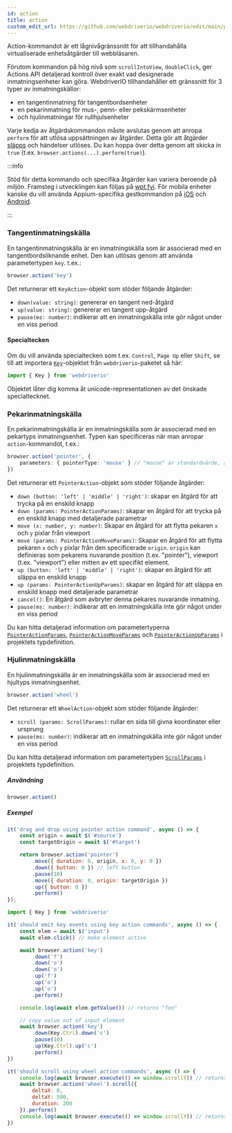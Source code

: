 ```yaml
---
id: action
title: action
custom_edit_url: https://github.com/webdriverio/webdriverio/edit/main/packages/webdriverio/src/commands/browser/action.ts
---
```


Action-kommandot är ett lågnivågränssnitt för att tillhandahålla virtualiserade enhetsåtgärder till webbläsaren.

Förutom kommandon på hög nivå som `scrollIntoView`, `doubleClick`, ger Actions API detaljerad kontroll över exakt vad designerade inmatningsenheter kan göra. WebdriverIO tillhandahåller ett gränssnitt för 3 typer av inmatningskällor:

- en tangentinmatning för tangentbordsenheter
- en pekarinmatning för mus-, penn- eller pekskärmsenheter
- och hjulinmatningar för rullhjulsenheter

Varje kedja av åtgärdskommandon måste avslutas genom att anropa `perform` för att utlösa uppsättningen av åtgärder. Detta gör att åtgärder [släpps](https://w3c.github.io/webdriver/#release-actions) och händelser utlöses. Du kan hoppa över detta genom att skicka in `true` (t.ex. `browser.actions(...).perform(true)`).

:::info

Stöd för detta kommando och specifika åtgärder kan variera beroende på miljön. Framsteg i utvecklingen kan följas på [wpt.fyi](https://wpt.fyi/results/webdriver/tests/perform_actions?label=experimental&label=master&aligned).
För mobila enheter kanske du vill använda Appium-specifika gestkommandon på [iOS](https://github.com/appium/appium-xcuitest-driver#mobile-pinch) och [Android](https://github.com/appium/appium-uiautomator2-driver#mobile-gesture-commands).

:::

### Tangentinmatningskälla

En tangentinmatningskälla är en inmatningskälla som är associerad med en tangentbordsliknande enhet. Den kan utlösas genom att använda parametertypen `key`. t.ex.:

```ts
browser.action('key')
```

Det returnerar ett `KeyAction`-objekt som stöder följande åtgärder:

- `down(value: string)`: genererar en tangent ned-åtgärd
- `up(value: string)`: genererar en tangent upp-åtgärd
- `pause(ms: number)`: indikerar att en inmatningskälla inte gör något under en viss period

#### Specialtecken

Om du vill använda specialtecken som t.ex. `Control`, `Page Up` eller `Shift`, se till att importera [`Key`](https://github.com/webdriverio/webdriverio/blob/main/packages/webdriverio/src/constants.ts#L352-L417)-objektet från `webdriverio`-paketet så här:

```ts
import { Key } from 'webdriverio'
```

Objektet låter dig komma åt unicode-representationen av det önskade specialtecknet.

### Pekarinmatningskälla

En pekarinmatningskälla är en inmatningskälla som är associerad med en pekartyps inmatningsenhet. Typen kan specificeras när man anropar `action`-kommandot, t.ex.:

```ts
browser.action('pointer', {
    parameters: { pointerType: 'mouse' } // "mouse" är standardvärde, även möjligt: "pen" eller "touch"
})
```

Det returnerar ett `PointerAction`-objekt som stöder följande åtgärder:

- `down (button: 'left' | 'middle' | 'right')`: skapar en åtgärd för att trycka på en enskild knapp
- `down (params: PointerActionParams)`: skapar en åtgärd för att trycka på en enskild knapp med detaljerade parametrar
- `move (x: number, y: number)`: Skapar en åtgärd för att flytta pekaren `x` och `y` pixlar från viewport
- `move (params: PointerActionMoveParams)`: Skapar en åtgärd för att flytta pekaren `x` och `y` pixlar från den specificerade `origin`. `origin` kan definieras som pekarens nuvarande position (t.ex. "pointer"), viewport (t.ex. "viewport") eller mitten av ett specifikt element.
- `up (button: 'left' | 'middle' | 'right')`: skapar en åtgärd för att släppa en enskild knapp
- `up (params: PointerActionUpParams)`: skapar en åtgärd för att släppa en enskild knapp med detaljerade parametrar
- `cancel()`: En åtgärd som avbryter denna pekares nuvarande inmatning.
- `pause(ms: number)`: indikerar att en inmatningskälla inte gör något under en viss period

Du kan hitta detaljerad information om parametertyperna [`PointerActionParams`](https://github.com/webdriverio/webdriverio/blob/8ca026c75bf7c27ef9d574f0ec48d8bc13658602/packages/webdriverio/src/utils/actions/pointer.ts#L20-L35), [`PointerActionMoveParams`](https://github.com/webdriverio/webdriverio/blob/8ca026c75bf7c27ef9d574f0ec48d8bc13658602/packages/webdriverio/src/utils/actions/pointer.ts#L20-L42) och [`PointerActionUpParams`](https://github.com/webdriverio/webdriverio/blob/8ca026c75bf7c27ef9d574f0ec48d8bc13658602/packages/webdriverio/src/utils/actions/pointer.ts#L13-L19) i projektets typdefinition.

### Hjulinmatningskälla

En hjulinmatningskälla är en inmatningskälla som är associerad med en hjultyps inmatningsenhet.

```ts
browser.action('wheel')
```

Det returnerar ett `WheelAction`-objekt som stöder följande åtgärder:

- `scroll (params: ScrollParams)`: rullar en sida till givna koordinater eller ursprung
- `pause(ms: number)`: indikerar att en inmatningskälla inte gör något under en viss period

Du kan hitta detaljerad information om parametertypen [`ScrollParams`](https://github.com/webdriverio/webdriverio/blob/8ca026c75bf7c27ef9d574f0ec48d8bc13658602/packages/webdriverio/src/utils/actions/wheel.ts#L4-L29) i projektets typdefinition.

##### Användning

```js
browser.action()
```

##### Exempel

```js title="pointer-action.js"
it('drag and drop using pointer action command', async () => {
    const origin = await $('#source')
    const targetOrigin = await $('#target')

    return browser.action('pointer')
        .move({ duration: 0, origin, x: 0, y: 0 })
        .down({ button: 0 }) // left button
        .pause(10)
        .move({ duration: 0, origin: targetOrigin })
        .up({ button: 0 })
        .perform()
});
```

```js title="key-action.js"
import { Key } from 'webdriverio'

it('should emit key events using key action commands', async () => {
    const elem = await $('input')
    await elem.click() // make element active

    await browser.action('key')
        .down('f')
        .down('o')
        .down('o')
        .up('f')
        .up('o')
        .up('o')
        .perform()

    console.log(await elem.getValue()) // returns "foo"

    // copy value out of input element
    await browser.action('key')
        .down(Key.Ctrl).down('c')
        .pause(10)
        .up(Key.Ctrl).up('c')
        .perform()
})
```

```js title="wheel-action.js"
it('should scroll using wheel action commands', async () => {
    console.log(await browser.execute(() => window.scrollY)) // returns 0
    await browser.action('wheel').scroll({
        deltaX: 0,
        deltaY: 500,
        duration: 200
    }).perform()
    console.log(await browser.execute(() => window.scrollY)) // returns 500
})
```